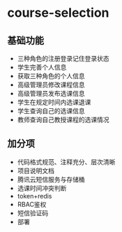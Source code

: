 # course-selection

## 基础功能
* 三种角色的注册登录记住登录状态
* 学生完善个人信息
* 获取三种角色的个人信息
* 高级管理员修改课程信息
* 高级管理员发布选课信息
* 学生在规定时间内选课退课
* 学生查询自己的选课信息
* 教师查询自己教授课程的选课情况

## 加分项
* 代码格式规范、注释充分、层次清晰
* 项目说明文档
* 腾讯云短信服务与存储桶
* 选课时间冲突判断
* token+redis
* RBAC鉴权
* 短信验证码
* 部署